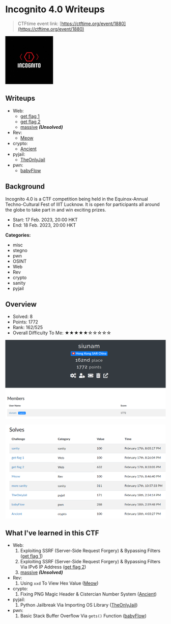 # Incognito 4.0 Writeups

> CTFtime event link: [https://ctftime.org/event/1880](https://ctftime.org/event/1880)

![](https://raw.githubusercontent.com/siunam321/CTF-Writeups/main/Incognito-4.0/images/banner.png)

## Writeups

- Web:
	- [get flag 1](https://siunam321.github.io/ctf/Incognito-4.0/Web/get-flag-1/)
	- [get flag 2](https://siunam321.github.io/ctf/Incognito-4.0/Web/get-flag-2/)
	- [massive](https://siunam321.github.io/ctf/Incognito-4.0/Web/massive/) ***(Unsolved)***
- Rev:
	- [Meow](https://siunam321.github.io/ctf/Incognito-4.0/Rev/Meow/)
- crypto:
	- [Ancient](https://siunam321.github.io/ctf/Incognito-4.0/crypto/Ancient/)
- pyjail:
    - [TheOnlyJail](https://siunam321.github.io/ctf/Incognito-4.0/pyjail/TheOnlyJail)
- pwn:
    - [babyFlow](https://siunam321.github.io/ctf/Incognito-4.0/pwn/babyFlow)

## Background

Incognito 4.0 is a CTF competition being held in the Equinox-Annual Techno-Cultural Fest of IIIT Lucknow. It is open for participants all around the globe to take part in and win exciting prizes.

- Start: 17 Feb. 2023, 20:00 HKT
- End: 18 Feb. 2023, 20:00 HKT

**Categories:**

- misc
- stegno
- pwn
- OSINT
- Web
- Rev
- crypto
- sanity
- pyjail

## Overview

- Solved: 8
- Points: 1772
- Rank: 162/525
- Overall Difficulty To Me: ★★★★★☆☆☆☆☆

![](https://raw.githubusercontent.com/siunam321/CTF-Writeups/main/Incognito-4.0/images/score.png)

![](https://raw.githubusercontent.com/siunam321/CTF-Writeups/main/Incognito-4.0/images/solves.png)

## What I've learned in this CTF

- Web:
    1. Exploiting SSRF (Server-Side Request Forgery) & Bypassing Filters ([get flag 1](https://siunam321.github.io/ctf/Incognito-4.0/Web/get-flag-1/))
    2. Exploiting SSRF (Server-Side Request Forgery) & Bypassing Filters Via IPv6 IP Address ([get flag 2](https://siunam321.github.io/ctf/Incognito-4.0/Web/get-flag-2/))
    3. [massive](https://siunam321.github.io/ctf/Incognito-4.0/Web/massive/) ***(Unsolved)***
- Rev:
    1. Using `xxd` To View Hex Value ([Meow](https://siunam321.github.io/ctf/Incognito-4.0/Rev/Meow/))
- crypto:
    1. Fixing PNG Magic Header & Cistercian Number System ([Ancient](https://siunam321.github.io/ctf/Incognito-4.0/crypto/Ancient/))
- pyjail:
    1. Python Jailbreak Via Importing OS Library ([TheOnlyJail](https://siunam321.github.io/ctf/Incognito-4.0/pyjail/TheOnlyJail))
- pwn:
    1. Basic Stack Buffer Overflow Via `gets()` Function ([babyFlow](https://siunam321.github.io/ctf/Incognito-4.0/pwn/babyFlow/))